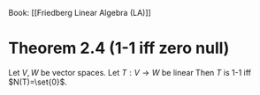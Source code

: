 Book: [[Friedberg Linear Algebra (LA)]]
# Theorem 2.4 (1-1 iff zero null)
Let $V,W$ be vector spaces.
Let $T:V\to W$ be linear
Then $T$ is 1-1 iff $N(T)=\set{0}$.